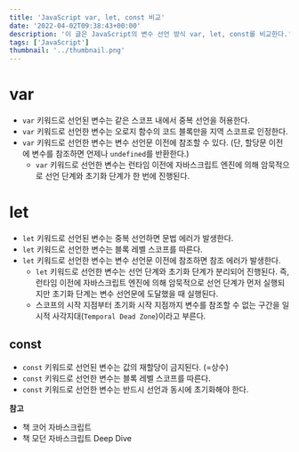 ```yaml
---
title: 'JavaScript var, let, const 비교'
date: '2022-04-02T09:38:43+00:00'
description: '이 글은 JavaScript의 변수 선언 방식 var, let, const를 비교한다.'
tags: ['JavaScript']
thumbnail: '../thumbnail.png'
---
```


# var

- `var` 키워드로 선언된 변수는 같은 스코프 내에서 중복 선언을 허용한다.
- `var` 키워드로 선언한 변수는 오로지 함수의 코드 블록만을 지역 스코프로 인정한다.
- `var` 키워드로 선언한 변수는 변수 선언문 이전에 참조할 수 있다. (단, 할당문 이전에 변수를 참조하면 언제나 `undefined`를 반환한다.)
  - `var` 키워드로 선언한 변수는 런타임 이전에 자바스크립트 엔진에 의해 암묵적으로 선언 단계와 초기화 단계가 한 번에 진행된다.

# let

- `let` 키워드로 선언된 변수는 중복 선언하면 문법 에러가 발생한다.
- `let` 키워드로 선언한 변수는 블록 레벨 스코프를 따른다.
- `let` 키워드로 선언한 변수는 변수 선언문 이전에 참조하면 참조 에러가 발생한다.
  - `let` 키워드로 선언한 변수는 선언 단계와 초기화 단계가 분리되어 진행된다. 즉, 런타임 이전에 자바스크립트 엔진에 의해 암묵적으로 선언 단계가 먼저 실행되지만 초기화 단계는 변수 선언문에 도달했을 때 실행된다.
  - 스코프의 시작 지점부터 초기화 시작 지점까지 변수를 참조할 수 없는 구간을 일시적 사각지대(`Temporal Dead Zone`)이라고 부른다.

## const

- `const` 키워드로 선언된 변수는 값의 재할당이 금지된다. (=상수)
- `const` 키워드로 선언한 변수는 블록 레벨 스코프를 따른다.
- `const` 키워드로 선언한 변수는 반드시 선언과 동시에 초기화해야 한다.

**참고**

- 책 코어 자바스크립트
- 책 모던 자바스크립트 Deep Dive
